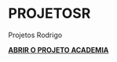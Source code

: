 # PROJETOSR
 Projetos Rodrigo


 <a href=" https://rodrigololiveira6.github.io/projetosr/academia/goodlife" > <strong>ABRIR O PROJETO ACADEMIA</strong>
